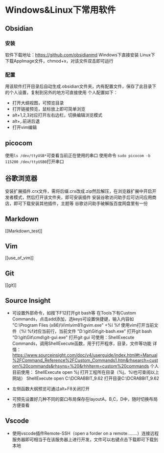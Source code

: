 # Windows&Linux下常用软件
## Obsidian
### 安装
软件下载地址：https://github.com/obsidianmd
Windows下直接安装
Linux下下载AppImage文件，chmod+x，对该文件双击即可运行
### 配置
用该软件打开目录后自动生成.obsidian文件夹，内有配置文件，保存了此目录下的个人设置，复制到另外的地方可直接使用
个人配置如下：
- 打开大纲视图，可预览目录
- 打开链接预览，鼠标放上即可简单浏览
- alt+1,2,3对应打开左右边栏，切换编辑浏览模式
- alt+,.前进后退
- 打开vim编辑

## picocom
使用`ls /dev/ttyUSB*`可查看当前正在使用的串口
使用命令
`sudo picocom -b 115200 /dev/ttyUSB0`打开串口

## 谷歌浏览器
安装扩展插件.crx文件，需将后缀.crx改成.zip然后解压，在浏览器扩展中开启开发者模式，然后打开该文件夹，即可安装插件
安装谷歌访问助手后可访问应用商店，即可下载安装其他插件，主题等
谷歌访问助手破解版百度网盘里有一份

## Markdown
[[Markdown_test]]

## Vim
[[use_of_vim]]

## Git
[[git]]

## Source Insight


- 可设置外部命令，如按下F12打开git bash等
在Tools下有Custom Commands，点击add添加，选keys可设置快捷键，输入内容如
"C:\Program Files (x86)\Vim\vim81\gvim.exe" +%l %f 使用vim打开当前文件（%l %f对应当前行，当前文件
"D:\git\Git\git-bash.exe"	打开git bash
"D:\git\Git\cmd\git-gui.exe"	打开git gui
可使用：ShellExecute Commands，调用ShellExecute函数，用于打开程序，目录，文件等功能
详情：https://www.sourceinsight.com/doc/v4/userguide/index.html#t=Manual%2FCommand_Reference%2FCustom_Commands1.htm&rhsearch=custom%20commands&rhsyns=%20&rhhlterm=custom%20commands
个人目前使用：
ShellExecute open %j	打开工程所在目录（%j，%l也可查阅以上网站）
ShellExecute open C:\DCRABBIT_9.62	打开目录C:\DCRABBIT_9.62

- 左侧函数大纲预览可通过alt+F8关闭打开
- 可预先设置好几种不同的窗口布局保存在layoutA，B,C，D中，随时切换布局方便查看

## Vscode 
- 使用vscode插件Remote-SSH（open a forder on a remote........）连接远程服务器即可相当于在该服务器上进行开发，文件可以右键点击下载即可下载到本地
